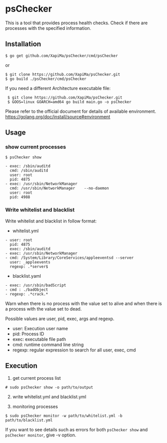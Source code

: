 # psChecker
This is a tool that provides process health checks.
Check if there are processes with the specified information.

## Installation
```
$ go get github.com/XapiMa/psChecker/cmd/psChecker
```

or

```
$ git clone https://github.com/XapiMa/psChecker.git
$ go build ./psChecker/cmd/psChecker
```

If you need a different Architecture executable file:

```
 $ git clone https://github.com/XapiMa/psChecker.git
 $ GOOS=linux GOARCH=amd64 go build main.go -o psChecker
```
Please refer to the official document for details of available environment.
https://golang.org/doc/install/source#environment


## Usage
### show current processes
```
$ psChecker show

- exec: /sbin/auditd
  cmd: /sbin/auditd 
  user: root
  pid: 4875
- exec: /usr/sbin/NetworkManager
  cmd: /usr/sbin/NetworkManager    --no-daemon
  user: root
  pid: 4988
```


### Write whitelist and blacklist
Write whitelist and blacklist in follow format:

- whitelist.yml
```
- user: root
  pid: 4875
  exec: /sbin/auditd
- exec: /usr/sbin/NetworkManager
- cmd: /System/Library/CoreServices/appleeventsd --server
  user: _appleevents
  regexp: .*server$
```

- blacklist.yaml
```
- exec: /usr/sbin/badScript
- cmd : ./badObject
- regexp: .*crack.*
```

Warn when there is no process with the value set to alive and when there is a process with the value set to dead.

Possible values are user, pid, exec, args and regexp.
- user: Execution user name
- pid: Process ID
- exec: executable file path
- cmd: runtime command line string
- regexp: regular expression to search for all user, exec, cmd


## Execution

1. get current process list
```
# sudo psChecker show -o path/to/output
```

2. write whitelist.yml and blacklist.yml

3. monitoring processes
```
$ sudo psChecker monitor -w path/to/whitelist.yml -b path/to/blacklist.yml
```

If you want to see details such as errors for both `psChecker show` and `psChecker monitor`, give -v option.

